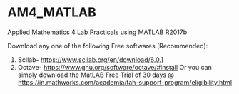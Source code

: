 # AM4_MATLAB
Applied Mathematics 4 Lab Practicals using MATLAB R2017b

Download any one of the following Free softwares (Recommended):
  1. Scilab- https://www.scilab.org/en/download/6.0.1
  2. Octave- https://www.gnu.org/software/octave/#install
Or you can simply download the MatLAB Free Trial of 30 days @ https://in.mathworks.com/academia/tah-support-program/eligibility.html
